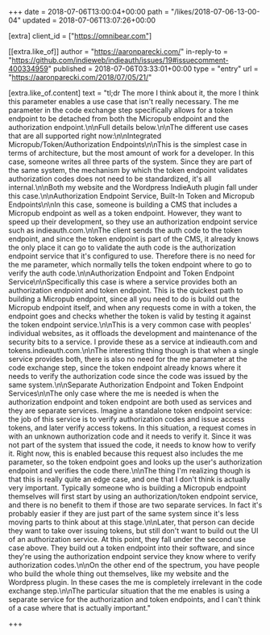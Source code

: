 +++
date = 2018-07-06T13:00:04+00:00
path = "/likes/2018-07-06-13-00-04"
updated = 2018-07-06T13:07:26+00:00

[extra]
client_id = ["https://omnibear.com"]

[[extra.like_of]]
author = "https://aaronparecki.com/"
in-reply-to = "https://github.com/indieweb/indieauth/issues/19#issuecomment-400334959"
published = 2018-07-06T03:33:01+00:00
type = "entry"
url = "https://aaronparecki.com/2018/07/05/21/"

[extra.like_of.content]
text = "tl;dr The more I think about it, the more I think this parameter enables a use case that isn't really necessary. The me parameter in the code exchange step specifically allows for a token endpoint to be detached from both the Micropub endpoint and the authorization endpoint.\n\nFull details below.\n\nThe different use cases that are all supported right now:\n\nIntegrated Micropub/Token/Authorization Endpoints\n\nThis is the simplest case in terms of architecture, but the most amount of work for a developer. In this case, someone writes all three parts of the system. Since they are part of the same system, the mechanism by which the token endpoint validates authorization codes does not need to be standardized, it's all internal.\n\nBoth my website and the Wordpress IndieAuth plugin fall under this case.\n\nAuthorization Endpoint Service, Built-In Token and Micropub Endpoints\n\nIn this case, someone is building a CMS that includes a Micropub endpoint as well as a token endpoint. However, they want to speed up their development, so they use an authorization endpoint service such as indieauth.com.\n\nThe client sends the auth code to the token endpoint, and since the token endpoint is part of the CMS, it already knows the only place it can go to validate the auth code is the authorization endpoint service that it's configured to use. Therefore there is no need for the me parameter, which normally tells the token endpoint where to go to verify the auth code.\n\nAuthorization Endpoint and Token Endpoint Service\n\nSpecifically this case is where a service provides both an authorization endpoint and token endpoint. This is the quickest path to building a Micropub endpoint, since all you need to do is build out the Micropub endpoint itself, and when any requests come in with a token, the endpoint goes and checks whether the token is valid by testing it against the token endpoint service.\n\nThis is a very common case with peoples' individual websites, as it offloads the development and maintenance of the security bits to a service. I provide these as a service at indieauth.com and tokens.indieauth.com.\n\nThe interesting thing though is that when a single service provides both, there is also no need for the me parameter at the code exchange step, since the token endpoint already knows where it needs to verify the authorization code since the code was issued by the same system.\n\nSeparate Authorization Endpoint and Token Endpoint Services\n\nThe only case where the me is needed is when the authorization endpoint and token endpoint are both used as services and they are separate services. Imagine a standalone token endpoint service: the job of this service is to verify authorization codes and issue access tokens, and later verify access tokens. In this situation, a request comes in with an unknown authorization code and it needs to verify it. Since it was not part of the system that issued the code, it needs to know how to verify it. Right now, this is enabled because this request also includes the me parameter, so the token endpoint goes and looks up the user's authorization endpoint and verifies the code there.\n\nThe thing I'm realizing though is that this is really quite an edge case, and one that I don't think is actually very important. Typically someone who is building a Micropub endpoint themselves will first start by using an authorization/token endpoint service, and there is no benefit to them if those are two separate services. In fact it's probably easier if they are just part of the same system since it's less moving parts to think about at this stage.\n\nLater, that person can decide they want to take over issuing tokens, but still don't want to build out the UI of an authorization service. At this point, they fall under the second use case above. They build out a token endpoint into their software, and since they're using the authorization endpoint service they know where to verify authorization codes.\n\nOn the other end of the spectrum, you have people who build the whole thing out themselves, like my website and the Wordpress plugin. In these cases the me is completely irrelevant in the code exchange step.\n\nThe particular situation that the me enables is using a separate service for the authorization and token endpoints, and I can't think of a case where that is actually important."

+++

